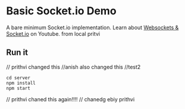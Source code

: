 # Basic Socket.io Demo

A bare minimum Socket.io implementation. Learn about [Websockets & Socket.io](https://youtu.be/1BfCnjr_Vjg) on Youtube.
from local pritvi

## Run it

// prithvi changed this
//anish also changed this
//test2

```
cd server
npm install
npm start
```

// prithvi chaned this again!!!!
// chanedg ebiy prithvi
